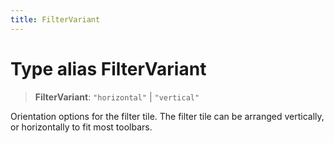 ```yaml
---
title: FilterVariant
---
```


# Type alias FilterVariant

> **FilterVariant**: `"horizontal"` \| `"vertical"`

Orientation options for the filter tile. The filter tile can
be arranged vertically, or horizontally to fit most toolbars.
